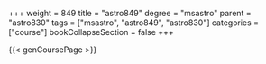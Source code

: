 +++
weight = 849
title = "astro849"
degree = "msastro"
parent = "astro830"
tags = ["msastro", "astro849", "astro830"]
categories = ["course"]
bookCollapseSection = false
+++

{{< genCoursePage >}}

